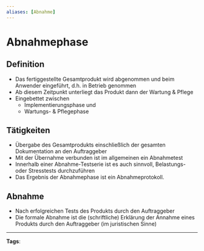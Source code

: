 ```yaml
---
aliases: [Abnahme]
---
```


# Abnahmephase

## Definition

- Das fertiggestellte Gesamtprodukt wird abgenommen und beim Anwender eingeführt, d.h. in Betrieb genommen
- Ab diesem Zeitpunkt unterliegt das Produkt dann der Wartung \& Pflege
- Eingebettet zwischen
  - Implementierungsphase und
  - Wartungs- \& Pflegephase

## Tätigkeiten

- Übergabe des Gesamtprodukts einschließlich der gesamten Dokumentation an den Auftraggeber
- Mit der Übernahme verbunden ist im allgemeinen ein Abnahmetest
- Innerhalb einer Abnahme-Testserie ist es auch sinnvoll, Belastungs- oder Stresstests durchzuführen
- Das Ergebnis der Abnahmephase ist ein Abnahmeprotokoll.

## Abnahme

- Nach erfolgreichen Tests des Produkts durch den Auftraggeber
- Die formale Abnahme ist die (schriftliche) Erklärung der Annahme eines Produkts durch den Auftraggeber (im juristischen Sinne)

---

**Tags**:
